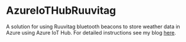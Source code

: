 # AzureIoTHubRuuvitag
A solution for using Ruuvitag bluetooth beacons to store weather data in Azure using Azure IoT Hub. For detailed instructions see my blog [here](https://jussiroine.com/2019/07/building-a-raspberry-pi-4-based-weather-monitoring-solution-using-ruuvitag-sensors-azure-iot-hub-and-azure-functions).
